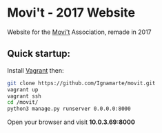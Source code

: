 # Movi't - 2017 Website

Website for the [Movi't](https://movit.resel.fr) Association, remade in 2017

## Quick startup:

Install [Vagrant](https://www.vagrantup.com/) then:

```bash
git clone https://github.com/Ignamarte/movit.git
vagrant up
vagrant ssh
cd /movit/
python3 manage.py runserver 0.0.0.0:8000
```

Open your browser and visit **10.0.3.69:8000**
